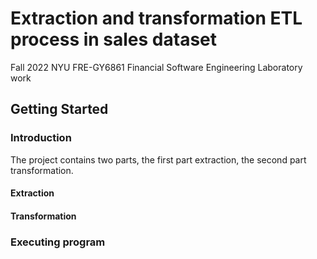 # Extraction and transformation ETL process in sales dataset

Fall 2022 NYU FRE-GY6861 Financial Software Engineering Laboratory work


## Getting Started

### Introduction
The project contains two parts, the first part extraction, the second part transformation.

#### Extraction
#### Transformation


### Executing program


